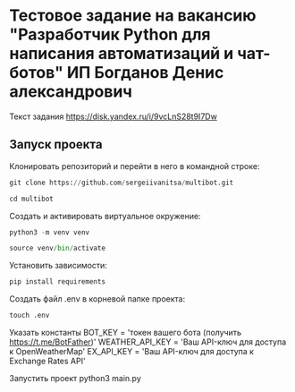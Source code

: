# Тестовое задание на вакансию "Разработчик Python для написания автоматизаций и чат-ботов" ИП Богданов Денис александрович

Текст задания
https://disk.yandex.ru/i/9vcLnS28t9I7Dw

## Запуск проекта

Клонировать репозиторий и перейти в него в командной строке:
```python
git clone https://github.com/sergeiivanitsa/multibot.git
```
```python
cd multibot
```
Cоздать и активировать виртуальное окружение:
```python
python3 -m venv venv
```
```python
source venv/bin/activate
```
Установить зависимости:
```python
pip install requirements
```
Создать файл .env в корневой папке проекта:
```python
touch .env
```
Указать константы
BOT_KEY = 'токен вашего бота (получить https://t.me/BotFather)'
WEATHER_API_KEY = 'Ваш API-ключ для доступа к OpenWeatherMap'
EX_API_KEY = 'Ваш API-ключ для доступа к Exchange Rates API'

Запустить проект
python3 main.py
